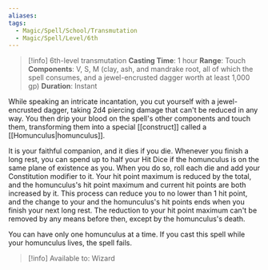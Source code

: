 ```yaml
---
aliases: 
tags:
  - Magic/Spell/School/Transmutation
  - Magic/Spell/Level/6th
---
```

>[!info]
>6th-level transmutation
>**Casting Time**: 1 hour
>**Range**: Touch
>**Components**: V, S, M (clay, ash, and mandrake root, all of which the spell consumes, and a jewel-encrusted dagger worth at least 1,000 gp)
>**Duration**: Instant

While speaking an intricate incantation, you cut yourself with a jewel-encrusted dagger, taking 2d4 piercing damage that can't be reduced in any way. You then drip your blood on the spell's other components and touch them, transforming them into a special [[construct]] called a [[Homunculus|homunculus]].

It is your faithful companion, and it dies if you die. Whenever you finish a long rest, you can spend up to half your Hit Dice if the homunculus is on the same plane of existence as you. When you do so, roll each die and add your Constitution modifier to it. Your hit point maximum is reduced by the total, and the homunculus's hit point maximum and current hit points are both increased by it. This process can reduce you to no lower than 1 hit point, and the change to your and the homunculus's hit points ends when you finish your next long rest. The reduction to your hit point maximum can't be removed by any means before then, except by the homunculus's death.

You can have only one homunculus at a time. If you cast this spell while your homunculus lives, the spell fails.

>[!info] Available to:
>Wizard